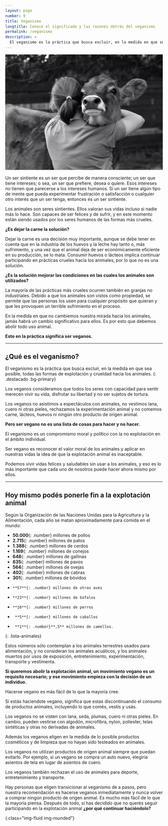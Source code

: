 ```yaml
---
layout: page
number: 9
title: Veganismo
longtitle: Conocé el significado y las razones detrás del veganismo
permalink: /veganismo
description: >
  El veganismo es la práctica que busca excluir, en la medida en que sea posible, todas las formas de explotación y crueldad hacia los animales. Los veganos no asistimos a espectáculos con animales, no vestimos lana, cuero ni otras pieles, rechazamos la experimentación animal y no comemos carne, lácteos, huevos ni ningún otro producto de origen animal.
---
```


![abrazo]

<div class="row">
<div class="col-lg-offset-2 col-lg-8 col-sm-12" markdown="1">

Un ser sintiente es un ser que percibe de manera consciente; un ser que tiene intereses; o sea, un ser que prefiere, desea o quiere. Esos intereses no tienen que parecerse a los intereses humanos. Si un ser tiene algún tipo de mente que pueda experimentar frustración o satisfacción o cualquier otro interés que un ser tenga, entonces es un ser sintiente.



Los animales son seres sintientes. Ellos valoran sus vidas incluso si nadie más lo hace. Son capaces de ser felices y de sufrir, y en este momento están siendo usados por los seres humanos de las formas más crueles.


**¿Es dejar la carne la solución?**

Dejar la carne es una decisión muy importante, aunque se debe tener en cuenta que en la industria de los huevos y la leche hay tanto o, más sufrimiento, y una vez que el animal deja de ser económicamente eficiente en su producción, se lo mata. Consumir huevos o lácteos implica continuar participando en prácticas crueles hacia los animales, por lo que no es una solución.


**¿Es la solución mejorar las condiciones en las cuales los animales son utilizados?**

La mayoría de las prácticas más crueles ocurren también en granjas no industriales. Debido a que los animales son vistos como propiedad, se permite que las personas los usen para cualquier propósito que quieran y que les provoquen un terrible sufrimiento en el proceso.

En la medida en que no cambiemos nuestra mirada hacia los animales, jamás habrá un cambio significativo para ellos. Es por esto que debemos abolir todo uso animal.

**Esto en la práctica significa ser veganos.**

<hr class="separator">

## ¿Qué es el veganismo?

El veganismo es la práctica que busca excluir, en la medida en que sea posible, todas las formas de explotación y crueldad hacia los animales.
{: .destacado .bg-primary}

Los veganos consideramos que todos los seres con capacidad para sentir merecen vivir su vida, disfrutar su libertad y no ser sujetos de tortura.

Los veganos no asistimos a espectáculos con animales, no vestimos lana, cuero ni otras pieles, rechazamos la experimentación animal y no comemos carne, lácteos, huevos ni ningún otro producto de origen animal.


**Pero ser vegano no es una lista de cosas para hacer y no hacer.**

El veganismo es un compromismo moral y político con la no explotación en el ámbito individual.

Ser vegano es reconocer el valor moral de los animales y aplicar en nuestras vidas la idea de que la explotación animal es inaceptable.

Podemos vivir vidas felices y saludables sin usar a los animales, y eso es lo más importante que cada uno de nosotros puede hacer ahora mismo por ellos.

<hr class="separator">

## Hoy mismo podés ponerle fin a la explotación animal


Según la Organización de las Naciones Unidas para la Agricultura y la Alimentación, cada año se matan aproximadamente para comida en el mundo:

* **50.000**{: .number} millones de pollos
*  **2.715**{: .number} millones de patos
*  **1.388**{: .number} millones de cerdos
*  **1.169**{: .number} millones de conejos
*    **648**{: .number} millones de gallinas
*    **635**{: .number} millones de pavos
*    **564**{: .number} millones de ovejas
*    **402**{: .number} millones de cabras
*    **301**{: .number} millones de bóvidos
*     **57**{: .number} millones de otras aves
*     **23**{: .number} millones de búfalos
*     **10**{: .number} millones de perros
*      **5**{: .number} millones de caballos
*      **1**{: .number}**,5** millones de camellos.
{: .lista-animales}

Estos números sólo contemplan a los animales terrestres usados para alimentación, y no consideran los animales acuáticos, y los animales muertos por usos de exposición, entretenimiento, experimentación, transporte y vestimenta.

**Si queremos abolir la explotación animal, un movimiento vegano es un requisito necesario; y ese movimiento empieza con la decisión de un individuo.**


Hacerse vegano es más fácil de lo que la mayoría cree.

Si estás haciendote vegano, significa que estas discontinuando el consumo de productos animales, incluyendo lo que comés, vestís y usás.

Los veganos no se visten con lana, seda, plumas, cuero ni otras pieles. En cambio, pueden vestirse con algodón, microfibra, nylon, poliester, telas sintéticas y otras no derivadas de animales.

Además los veganos eligen en la medida de lo posible productos cosméticos y de limpieza que no hayan sido testeados en animales.

Los veganos no utilizan productos de origen animal siempre que puedan evitarlo. Por ejemplo, si un vegano se compra un auto nuevo, elegiría asientos de tela en lugar de asientos de cuero.

Los veganos también rechazan el uso de animales para deporte, entretenimiento y transporte.

Hay personas que eligen transicionar al veganismo de a pasos, pero nuestra recomendación es hacerse veganos inmediatamente y nunca volver a comprar ningún producto de origen animal. Es mucho más fácil de lo que la mayoría piensa. Después de todo, si has decidido que no querés seguir participando en la explotación animal **¿por qué continuar haciéndolo?**

</div>
</div>


[abrazo]: images/09-abrazo.jpg
{:class="img-fluid img-rounded"}
